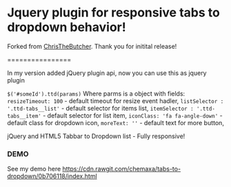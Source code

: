 # Jquery plugin for responsive tabs to dropdown behavior! #

Forked from [ChrisTheButcher](https://github.com/ChrisTheButcher/tabs-to-dropdown). Thank you for initital release!

================

In my version added jQuery plugin api, now you can use this as jquery plugin

`$('#someId').ttd(params)`
Where parms is a object with fields:
`resizeTimeout: 100` - default timeout for resize event hadler,
`listSelector : '.ttd-tabs__list'` - default selector for items list,
`itemSelector : '.ttd-tabs__item'` - default selector for list item, 
`iconClass: 'fa fa-angle-down'` - default class for dropdown icon,
`moreText: ''` -  default text for more button, 

jQuery and HTML5 Tabbar to Dropdown list - Fully responsive!

### DEMO
See my demo here https://cdn.rawgit.com/chemaxa/tabs-to-dropdown/0b706118/index.html